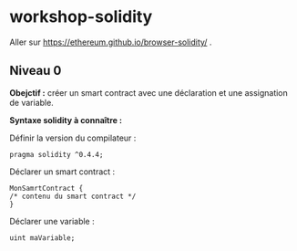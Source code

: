 # workshop-solidity

Aller sur https://ethereum.github.io/browser-solidity/ .

Niveau 0
--------

__Obejctif :__ créer un smart contract avec une déclaration et une assignation de variable.

__Syntaxe solidity à connaître :__

Définir la version du compilateur :
```
pragma solidity ^0.4.4;
```

Déclarer un smart contract :
```
MonSamrtContract {
/* contenu du smart contract */
}
```

Déclarer une variable :
```
uint maVariable;
```

